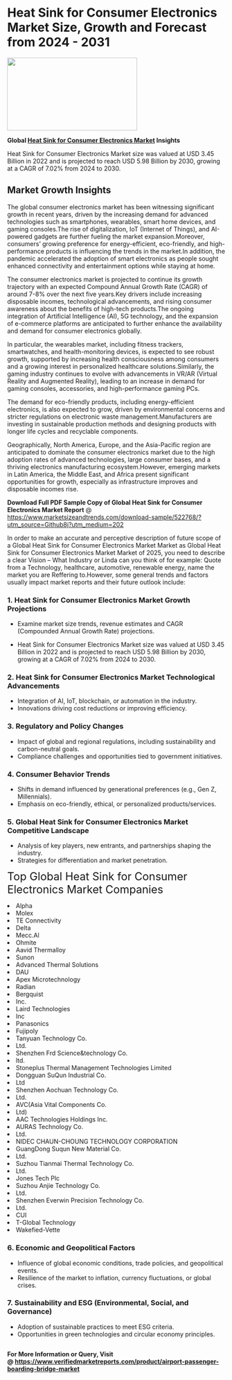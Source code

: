 <H1>Heat Sink for Consumer Electronics Market Size, Growth and Forecast from 2024 - 2031</H1><img class="aligncenter size-medium wp-image-584254" src="https://thirdeyenews.in/wp-content/uploads/2024/09/Global-Market-Research-300x168.jpeg" alt="" width="300" height="168" /><p><strong>Global&nbsp;<a href="https://www.marketsizeandtrends.com/download-sample/522768/?utm_source=Github8j?utm_medium=202">Heat Sink for Consumer Electronics Market</a> Insights</strong></p><p>Heat Sink for Consumer Electronics Market size was valued at USD 3.45 Billion in 2022 and is projected to reach USD 5.98 Billion by 2030, growing at a CAGR of 7.02% from 2024 to 2030.</p><p><h2>Market Growth Insights</h2> <p>The global consumer electronics market has been witnessing significant growth in recent years, driven by the increasing demand for advanced technologies such as smartphones, wearables, smart home devices, and gaming consoles.The rise of digitalization, IoT (Internet of Things), and AI-powered gadgets are further fueling the market expansion.Moreover, consumers’ growing preference for energy-efficient, eco-friendly, and high-performance products is influencing the trends in the market.In addition, the pandemic accelerated the adoption of smart electronics as people sought enhanced connectivity and entertainment options while staying at home.</p> <p>The consumer electronics market is projected to continue its growth trajectory with an expected Compound Annual Growth Rate (CAGR) of around 7-8% over the next five years.Key drivers include increasing disposable incomes, technological advancements, and rising consumer awareness about the benefits of high-tech products.The ongoing integration of Artificial Intelligence (AI), 5G technology, and the expansion of e-commerce platforms are anticipated to further enhance the availability and demand for consumer electronics globally.</p> <p>In particular, the wearables market, including fitness trackers, smartwatches, and health-monitoring devices, is expected to see robust growth, supported by increasing health consciousness among consumers and a growing interest in personalized healthcare solutions.Similarly, the gaming industry continues to evolve with advancements in VR/AR (Virtual Reality and Augmented Reality), leading to an increase in demand for gaming consoles, accessories, and high-performance gaming PCs.</p> <p>The demand for eco-friendly products, including energy-efficient electronics, is also expected to grow, driven by environmental concerns and stricter regulations on electronic waste management.Manufacturers are investing in sustainable production methods and designing products with longer life cycles and recyclable components.</p> <p>Geographically, North America, Europe, and the Asia-Pacific region are anticipated to dominate the consumer electronics market due to the high adoption rates of advanced technologies, large consumer bases, and a thriving electronics manufacturing ecosystem.However, emerging markets in Latin America, the Middle East, and Africa present significant opportunities for growth, especially as infrastructure improves and disposable incomes rise.</p> <p><span class=""><strong>Download Full PDF Sample Copy of Global Heat Sink for Consumer Electronics Market Report</strong> @ <a href="https://www.marketsizeandtrends.com/download-sample/522768/?utm_source=Github8j?utm_medium=202" target="_blank">https://www.marketsizeandtrends.com/download-sample/522768/?utm_source=Github8j?utm_medium=202</a></span></p><p>In order to make an accurate and perceptive description of future scope of a Global&nbsp;Heat Sink for Consumer Electronics Market Market as Global&nbsp;Heat Sink for Consumer Electronics Market Market of 2025, you need to describe a clear Vision &ndash; What Industry or Linda can you think of for example: Quote from a Technology, healthcare, automotive, renewable energy, name the market you are Reffering to.However, some general trends and factors usually impact market reports and their future outlook include:</p><h3>1.&nbsp;<strong>Heat Sink for Consumer Electronics Market Growth Projections</strong></h3><ul><li>Examine market size trends, revenue estimates and CAGR (Compounded Annual Growth Rate) projections.</li><li><p>Heat Sink for Consumer Electronics Market size was valued at USD 3.45 Billion in 2022 and is projected to reach USD 5.98 Billion by 2030, growing at a CAGR of 7.02% from 2024 to 2030.</p></li></ul><h3>2.&nbsp;<strong>Heat Sink for Consumer Electronics Market Technological Advancements</strong></h3><ul><li>Integration of AI, IoT, blockchain, or automation in the industry.</li><li>Innovations driving cost reductions or improving efficiency.</li></ul><h3>3.&nbsp;<strong>Regulatory and Policy Changes</strong></h3><ul><li>Impact of global and regional regulations, including sustainability and carbon-neutral goals.</li><li>Compliance challenges and opportunities tied to government initiatives.</li></ul><h3>4.&nbsp;<strong>Consumer Behavior Trends</strong></h3><ul><li>Shifts in demand influenced by generational preferences (e.g., Gen Z, Millennials).</li><li>Emphasis on eco-friendly, ethical, or personalized products/services.</li></ul><h3>5.&nbsp;<strong>Global Heat Sink for Consumer Electronics Market Competitive Landscape</strong></h3><ul><li>Analysis of key players, new entrants, and partnerships shaping the industry.</li><li>Strategies for differentiation and market penetration.</li></ul><p data-pm-slice="1 1 []"><span style="color: inherit; font-family: inherit; font-size: 25px;">Top Global Heat Sink for Consumer Electronics Market Companies</span></p><div class="" data-test-id=""><p><li>Alpha</li><li> Molex</li><li> TE Connectivity</li><li> Delta</li><li> Mecc.Al</li><li> Ohmite</li><li> Aavid Thermalloy</li><li> Sunon</li><li> Advanced Thermal Solutions</li><li> DAU</li><li> Apex Microtechnology</li><li> Radian</li><li> Bergquist</li><li>Inc.</li><li> Laird Technologies</li><li>Inc</li><li> Panasonics</li><li> Fujipoly</li><li> Tanyuan Technology Co.</li><li>Ltd.</li><li> Shenzhen Frd Science&technology Co.</li><li>ltd.</li><li> Stoneplus Thermal Management Technologies Limited</li><li> Dongguan SuQun Industrial Co.</li><li>Ltd</li><li> Shenzhen Aochuan Technology Co.</li><li> Ltd.</li><li> AVC(Asia Vital Components Co.</li><li> Ltd)</li><li> AAC Technologies Holdings Inc.</li><li> AURAS Technology Co.</li><li>Ltd.</li><li> NIDEC CHAUN-CHOUNG TECHNOLOGY CORPORATION</li><li> GuangDong Suqun New Material Co.</li><li>Ltd.</li><li> Suzhou Tianmai Thermal Technology Co.</li><li> Ltd.</li><li> Jones Tech Plc</li><li> Suzhou Anjie Technology Co.</li><li>Ltd.</li><li> Shenzhen Everwin Precision Technology Co.</li><li>Ltd.</li><li> CUI</li><li> T-Global Technology</li><li> Wakefied-Vette</li></p></div><h3>6.&nbsp;<strong>Economic and Geopolitical Factors</strong></h3><ul><li>Influence of global economic conditions, trade policies, and geopolitical events.</li><li>Resilience of the market to inflation, currency fluctuations, or global crises.</li></ul><h3>7.&nbsp;<strong>Sustainability and ESG (Environmental, Social, and Governance)</strong></h3><ul><li>Adoption of sustainable practices to meet ESG criteria.</li><li>Opportunities in green technologies and circular economy principles.</li></ul><h2><strong style="font-size: 14px;">For More Information or Query, Visit @&nbsp;</strong><a style="background-color: #ffffff; font-size: 14px;" href="https://www.marketsizeandtrends.com/report/heat-sink-for-consumer-electronics-market/" target="_blank">https://www.verifiedmarketreports.com/product/airport-passenger-boarding-bridge-market</a></h2>